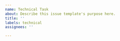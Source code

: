 ```yaml
---
name: Technical Task
about: Describe this issue template's purpose here.
title: ''
labels: technical
assignees: ''

---
```



